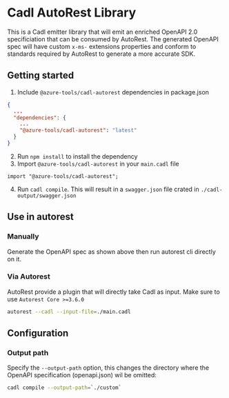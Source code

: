 # Cadl AutoRest Library

This is a Cadl emitter library that will emit an enriched OpenAPI 2.0 specificiation that can be consumed by AutoRest.
The generated OpenAPI spec will have custom `x-ms-` extensions properties and conform to standards required by  AutoRest to generate a more accurate SDK.

## Getting started

1. Include `@azure-tools/cadl-autorest` dependencies in package.json

```json
{
  ...
  "dependencies": {
    ...
    "@azure-tools/cadl-autorest": "latest"
  }
}
```

2. Run `npm install` to install the dependency
3. Import `@azure-tools/cadl-autorest` in your `main.cadl` file

```cadl
import "@azure-tools/cadl-autorest";
```

4. Run `cadl compile`. This will result in a `swagger.json` file crated in `./cadl-output/swagger.json`

## Use in autorest

### Manually

Generate the OpenAPI spec as shown above then run autorest cli directly on it.

### Via Autorest

AutoRest provide a plugin that will directly take Cadl as input. Make sure to use `Autorest Core >=3.6.0`

```bash
autorest --cadl --input-file=./main.cadl
```

## Configuration

### Output path

Specify the `--output-path` option, this changes the directory where the OpenAPI specification (openapi.json) wil be omitted:

```bash
cadl compile --output-path=`./custom`
```

